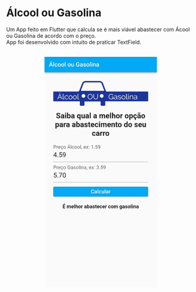 # Álcool ou Gasolina

Um App feito em Flutter que calcula se é mais viável abastecer com Ácool ou Gasolina de acordo com o preço.  
App foi desenvolvido com intuito de praticar TextField.  

<br>
<div align="center">
  <img src="https://github.com/RafaelGasparoto/Meu_Portifolio_2.0/blob/main/imagens/imagem-projeto-7.jpeg" width= 300px/>
</div>


